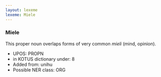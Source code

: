 ```yaml
---
layout: lexeme
lexeme: Miele
---
```


###  Miele

This proper noun overlaps forms of very common *mieli* (mind, opinion).
* UPOS:  PROPN
* in KOTUS dictionary under:  8
* Added from:  unihu
* Possible NER class:  ORG


